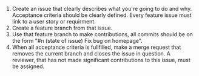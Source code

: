 1. Create an issue that clearly describes what you're going to do and why. Acceptance criteria should be clearly defined. Every feature issue must link to a user story or requirment.
2. Create a feature branch from that issue.
3. Use that feature branch to make contributions, all commits should be on the form "#n (state of issue) Fix bug on homepage".
4. When all acceptance criteria is fullfilled, make a merge request that removes the current branch and closes the issue in question. A reviewer, that has not made significant contributions to this issue, must be assigned.